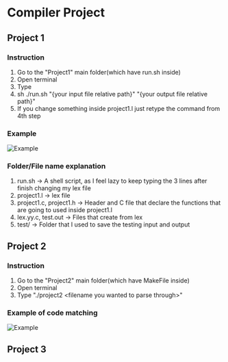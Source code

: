 ﻿# Compiler Project
## Project 1
### Instruction
1. Go to the "Project1" main folder(which have run.sh inside)
2. Open terminal
3. Type 
4. sh ./run.sh "{your input file relative path}" "{your output file relative path}"
5.  If you change something inside project1.l just retype the command from 4th step

### Example
![Example](https://i.imgur.com/NCGZCOd.png)

### Folder/File name explanation
1. run.sh -> A shell script, as I feel lazy to keep typing the 3 lines after finish changing my lex file
2. project1.l -> lex file
3. project1.c, project1.h -> Header and C file that declare the functions that are going to used inside project1.l
4. lex.yy.c, test.out -> Files that create from lex
5. test/ -> Folder that I used to save the testing input and output

## Project 2
### Instruction
1. Go to the "Project2" main folder(which have MakeFile inside)
2. Open terminal
3. Type "./project2 \<filename you wanted to parse through\>"

### Example of code matching
![Example](https://i.imgur.com/m8aEUs4.png)

## Project 3
